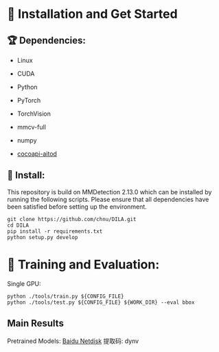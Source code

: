 
# 🌈 **Installation and Get Started**

## 🏆 **Dependencies:**

* Linux

* CUDA

* Python 

* PyTorch 

* TorchVision 

* mmcv-full 

* numpy 
  
* [cocoapi-aitod](https://github.com/jwwangchn/cocoapi-aitod)

## 🛒 **Install:**

This repository is build on MMDetection 2.13.0 which can be installed by running the following scripts. Please ensure that all dependencies have been satisfied before setting up the environment.

```
git clone https://github.com/chnu/DILA.git
cd DILA
pip install -r requirements.txt
python setup.py develop
```
# 🚀 **Training and Evaluation:**

Single GPU:

```
python ./tools/train.py ${CONFIG_FILE}
python ./tools/test.py ${CONFIG_FILE} ${WORK_DIR} --eval bbox
```
## **Main Results**

Pretrained Models: [Baidu Netdisk](https://pan.baidu.com/s/1gyIlj1UZGViYBjZzq8N6-w?pwd=dynv) 提取码: dynv 


